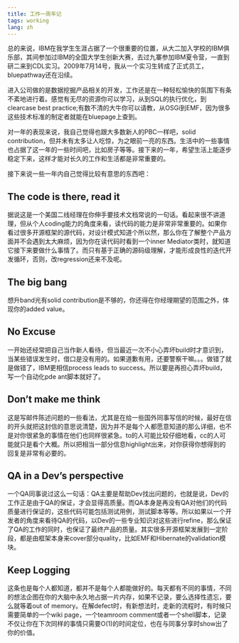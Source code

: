 ```yaml
---
title: 工作一周年记
tags: working
lang: zh
---
```


总的来说，IBM在我学生生涯占据了一个很重要的位置，从大二加入学校的IBM俱乐部，其间参加过IBM的全国大学生创新大赛，去过九寨参加IBM夏令营，一直到研二来到CDL实习。2009年7月14号，我从一个实习生转成了正式员工，bluepathway还在沿续。

进入公司做的是数据挖掘产品相关的开发，工作还是在一种轻松愉快的氛围下有条不紊地进行着。感觉有无尽的资源你可以学习，从到SQL的执行优化，到clearcase best practice;有数不清的大牛你可以请教，从OSGi到EMF，因为很多这些技术标准的制定者就能在bluepage上查到。

对一年的表现来说，我自己觉得也跟大多数新人的PBC一样吧，solid contribution，但并未有太多让人吃惊，为之眼前一亮的东西。生活中的一些事情也占据了这一年的一些时间吧，比如房子等等。接下来的一年，希望生活上能逐步稳定下来，这样才能对长久的工作和生活都是非常重要的。

接下来说一些一年内自己觉得比较有意思的东西吧：

<!--more-->

## The code is there, read it 
 
据说这是一个美国二线经理在你伸手要技术文档常说的一句话。看起来很不讲道理，但从个人coding能力的角度来看，读代码的能力是非常非常重要的。如果你看过很多开源框架的源代码，对设计模式知道个所以然，那么你在了解整个产品方面并不会遇到太大麻烦，因为你在读代码时看到一个inner Mediator类时，就知道它接下来要做什么事情了。而只有基于正确的源码级理解，才能形成良性的迭代开发循环，否则，改regression还来不及呢。

## The big bang 

想升band光有solid contribution是不够的，你还得在你经理期望的范围之外，体现你的added value。

## No Excuse 

一开始还经常把自己当作新人看待，但当最近一次不小心弄坏build时才意识到，当某些错误发生时，借口是没有用的。如果道歉有用，还要警察干嘛。。。做错了就是做错了，IBM更相信process leads to success。所以要是再担心弄坏build，写一个自动化pde ant脚本就好了。

## Don’t make me think 
 
这是写邮件陈述问题的一些看法，尤其是在给一些国外同事写信的时候，最好在信的开头就把这封信的意思说清楚，因为并不是每个人都愿意知道的那么详细，也不是对你很紧急的事情在他们也同样很紧急。to的人可能比较仔细地看，cc的人可能就只是看个大概。所以把相当一部分信息highlight出来，对你获得你想得到的回复是非常有必要的。

## QA in a Dev’s perspective 
 
一个QA同事说过这么一句话：QA主要是帮助Dev找出问题的，也就是说，Dev的工作正是由于QA的保证，才会显得高质量。而QA本身是再没有QA对他们的代码质量进行保证的，这些代码可能包括测试用例，测试脚本等等。所以如果以一个开发者的角度来看待QA的代码，以Dev的一些专业知识对这些进行refine，那么保证了QA的工作的同时，也保证了最终产品的质量。其实很多开源框架发展到一定阶段，都是由框架本身来cover部分quality，比如EMF和Hibernate的validation模块。

## Keep Logging 
 
这条也是每个人都知道，都并不是每个人都能做好的。每天都有不同的事情，不同的想法企图在你的大脑中永久地占据一片内存，如果不记录，要么选择性遗忘，要么就等着out of memory。在解defect时，有新想法时，走新的流程时，有时候只需要简单的一个wiki page，一个teamroom comment或者一个shell脚本，记录不仅让你在下次同样的事情只需要O(1)的时间定位，也在与同事分享时show出了你的价值。
